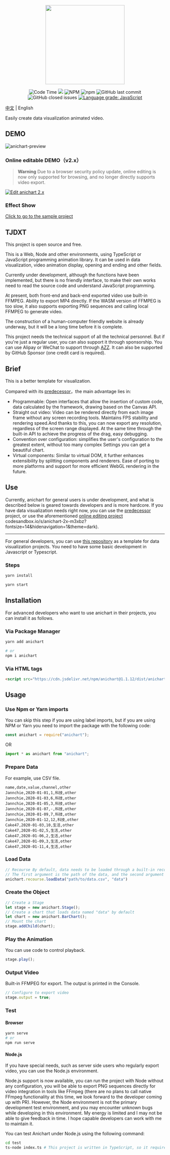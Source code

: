 <p align="center">
    <img height="250px" src="https://github.com/Jannchie/anichart.js/blob/master/public/image/ANI.png?raw=true"><br/>
</p>

<p align="center">
    <img alt="Code Time" src="https://img.shields.io/endpoint?style=flat-square&url=https://codetime-api.datreks.com/badge/2?logoColor=white%26project=anichart%26recentMS=0%26showProject=false" />
    <img src="https://data.jsdelivr.com/v1/package/npm/anichart/badge">
    <img alt="NPM" src="https://img.shields.io/npm/l/anichart?style=flat-square">
    <img alt="npm" src="https://img.shields.io/npm/v/anichart?style=flat-square">
    <img alt="GitHub last commit" src="https://img.shields.io/github/last-commit/Jannchie/anichart.js?style=flat-square">
    <img alt="GitHub closed issues" src="https://img.shields.io/github/issues-closed/Jannchie/anichart.js?style=flat-square">
    <a href="https://lgtm.com/projects/g/Jannchie/anichart.js/context:javascript"><img alt="Language grade: JavaScript" src="https://img.shields.io/lgtm/grade/javascript/g/Jannchie/anichart.js.svg?style=flat-square&logo=lgtm&logoWidth=18"/></a>
</p>

[中文](/README-CN.md) | English

Easily create data visualization animated video.

## DEMO

![anichart-preview](/public/image/anichart-preview.png)

### Online editable DEMO（v2.x）

> **Warning**
> Due to a browser security policy update, online editing is now only supported for browsing, and no longer directly supports video export.

[![Edit anichart 2.x](https://codesandbox.io/static/img/play-codesandbox.svg)](https://codesandbox.io/s/anichart-2x-m3xbz?fontsize=14&hidenavigation=1&theme=dark)

### Effect Show

[Click to go to the sample project](https://jannchie.github.io/anichart.io/en/demo-list)

## TJDXT

This project is open source and free.

This is a Web, Node and other environments, using TypeScript or JavaScript programming animation library. It can be used in data visualization, video animation display, opening and ending and other fields.

Currently under development, although the functions have been implemented, but there is no friendly interface, to make their own works need to read the source code and understand JavaScript programming.

At present, both front-end and back-end exported video use built-in FFMPEG. Ability to export MP4 directly. If the WASM version of FFMPEG is too slow, it also supports exporting PNG sequences and calling local FFMPEG to generate video.

The construction of a human-computer friendly website is already underway, but it will be a long time before it is complete.

This project needs the technical support of all the technical personnel. But if you're just a regular user, you can also support it through sponsorship. You can use Alipay or WeChat to support through [AZZ](https://azz.net/jannchie). It can also be supported by GitHub Sponsor (one credit card is required).

## Brief

This is a better template for visualization.

Compared with its [predecessor](https://github.com/Jannchie/Historical-ranking-data-visualization-based-on-js)，the main advantage lies in:

- Programmable: Open interfaces that allow the insertion of custom code, data calculated by the framework, drawing based on the Canvas API.
- Straight out video: Video can be rendered directly from each image frame without any screen recording tools. Maintains FPS stability and rendering speed.And thanks to this, you can now export any resolution, regardless of the screen range displayed. At the same time through the built-in API to achieve the progress of the drag, easy debugging.
- Convention over configuration: simplifies the user's configuration to the greatest extent, without too many complex Settings you can get a beautiful chart.
- Virtual components: Similar to virtual DOM, it further enhances extensibility by splitting components and renderers. Ease of porting to more platforms and support for more efficient WebGL rendering in the future.

## Use

Currently, anichart for general users is under development, and what is described below is geared towards developers and is more hardcore. If you have data visualization needs right now, you can use the [predecessor](https://github.com/Jannchie/Historical-ranking-data-visualization-based-on-js) project, or use the aforementioned [online editing project](https://) codesandbox.io/s/anichart-2x-m3xbz?fontsize=14&hidenavigation=1&theme=dark).

---

For general developers, you can use [this repository](https://github.com/Jannchie/anichart-template) as a template for data visualization projects. You need to have some basic development in Javascript or Typescript.

### Steps

```bash
yarn install
```

```bash
yarn start
```

## Installation

For advanced developers who want to use anichart in their projects, you can install it as follows.

### Via Package Manager

```bash
yarn add anichart

# or
npm i anichart
```

### Via HTML tags

```html
<script src="https://cdn.jsdelivr.net/npm/anichart@1.1.12/dist/anichart.min.js"></script>
```

## Usage

### Use Npm or Yarn imports

You can skip this step if you are using label imports, but if you are using NPM or Yarn you need to import the package with the following code:

``` js
const anichart = require("anichart");
```

OR

``` js
import * as anichart from "anichart";
```

### Prepare Data

For example, use CSV file.

``` csv
name,date,value,channel,other
Jannchie,2020-01-01,1,科技,other
Jannchie,2020-01-03,6,科技,other
Jannchie,2020-01-05,3,科技,other
Jannchie,2020-01-07,-,科技,other
Jannchie,2020-01-09,7,科技,other
Jannchie,2020-01-12,12,科技,other
Cake47,2020-01-03,10,生活,other
Cake47,2020-01-02,5,生活,other
Cake47,2020-01-06,2,生活,other
Cake47,2020-01-09,3,生活,other
Cake47,2020-01-11,4,生活,other
```

### Load Data

```js
// Recourse By default, data needs to be loaded through a built-in recourse object
// The first argument is the path of the data, and the second argument is the name of the data
anichart.recourse.loadData("path/to/data.csv", "data")
```

### Create the Object

```js
// Create a Stage
let stage = new anichart.Stage();
// Create a chart that loads data named "data" by default
let chart = new anichart.BarChart();
// Mount the chart
stage.addChild(chart);
```

### Play the Animation

You can use code to control playback.

```js
stage.play();
```

### Output Video

Built-in FFMPEG for export. The output is printed in the Console.

```js
// Configure to export video
stage.output = true;
```

### Test

#### Browser

``` bash
yarn serve
# or
npm run serve
```

#### Node.js

If you have special needs, such as server side users who regularly export video, you can use the Node.js environment.

Node.js support is now available, you can run the project with Node without any configuration, you will be able to export PNG sequences directly for video integration in tools like FFmpeg (there are no plans to call native FFmpeg functionality at this time, we look forward to the developer coming up with PR). However, the Node environment is not the primary development test environment, and you may encounter unknown bugs while developing in this environment. My energy is limited and I may not be able to give feedback in time. I hope capable developers can work with me to maintain it.

You can test Anichart under Node.js using the following command:

```bash
cd test
ts-node index.ts # This project is written in TypeScript, so it requires a TS-Node environment. You can also compile it into JS and test the compiled file.
```
